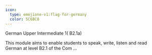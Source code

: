 ```yaml
---
icon:
  type: emojione-v1:flag-for-germany
  color: 5C6BC0
---
```


German Upper Intermediate 1( B2.1a)

This module aims to enable students to speak, write, listen and read German at level B2.1 of the Com ... 
